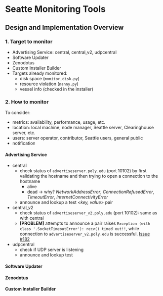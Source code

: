 # Seatte Monitoring Tools

<!-- ### Table of Content
1. [Design and Implementation Questions](https://github.com/hieusydo/Seattle-Monitoring-Tools#1-design-and-implementation-questions)
  * [Target to monitor](https://github.com/hieusydo/Seattle-Monitoring-Tools#target-to-monitor)
  * [What metrics](https://github.com/hieusydo/Seattle-Monitoring-Tools#what-metrics)
-->

## Design and Implementation Overview

### 1. Target to monitor
- Advertising Service: central, central_v2, udpcentral
- Software Updater
- Zenodotus 
- Custom Installer Builder
- Targets already monitored: 
  * disk space (```monitor_disk.py```)
  * resource violation (```nanny.py```)
  * vessel info (checked in the installer)

### 2. How to monitor
To consider: 
- metrics: availability, performance, usage, etc.
- location: local machine, node manager, Seattle server, Clearinghouse server, etc.
- users: server operator, contributor, Seattle users, general public
- notification

#### Advertising Service
- central 
  * check status of ```advertiseserver.poly.edu``` (port 10102) by first validating the hostname and then trying to open a connection to the hostname
    * alive
    * dead -> why? _NetworkAddressError_, _ConnectionRefusedError_, _TimeoutError_, _InternetConnectivityError_
  * announce and lookup a test _<key, value>_ pair
- central_v2
  * check status of ```advertiseserver_v2.poly.edu``` (port 10102): same as with central
  * __[PROBLEM]__ attempts to announce a pair raises ```Exception (with class '.SocketTimeoutError'): recv() timed out!!```, while connection to ```advertiseserver_v2.poly.edu``` is successful. [Issue #182](https://github.com/SeattleTestbed/seattlelib_v2/issues/182)
- udpcentral
  * check if UDP server is listening 
  * announce and lookup test


#### Software Updater

#### Zenodotus 

#### Custom Installer Builder

<!-- ### Monitoring Pipeline

<img src="https://github.com/hieusydo/Seattle-Monitoring-Tools/blob/master/img/monitor-pipline.png" width="750" />
 -->